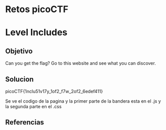 # Retos picoCTF

# Level Includes

## Objetivo
Can you get the flag?
Go to this website and see what you can discover.

## Solucion
picoCTF{1nclu51v17y_1of2_f7w_2of2_6edef411}

Se ve el codigo de la pagina y la primer parte de la bandera esta en el .js y la segunda parte en el .css


## Referencias


